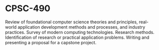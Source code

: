 # CPSC-490
Review of foundational computer science theories and principles, real-world application development methods and processes, and industry practices. Survey of modern computing technologies. Research methods. Identification of research or practical application problems. Writing and presenting a proposal for a capstone project.
